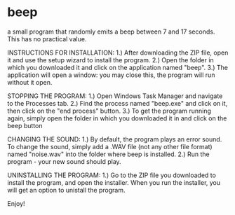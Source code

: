 # beep
a small program that randomly emits a beep between 7 and 17 seconds. This has no practical value.

INSTRUCTIONS FOR INSTALLATION:
1.) After downloading the ZIP file, open it and use the setup wizard to install the program.
2.) Open the folder in which you downloaded it and click on the application named "beep".
3.) The application will open a window: you may close this, the program will run without it open.

STOPPING THE PROGRAM:
1.) Open Windows Task Manager and navigate to the Processes tab.
2.) Find the process named "beep.exe" and click on it, then click on the "end process" button.
3.) To get the program running again, simply open the folder in which you downloaded it in and click on the beep button

CHANGING THE SOUND:
1.) By default, the program plays an error sound. To change the sound, simply add a .WAV file (not any other file format) named "noise.wav" into the folder where beep is installed.
2.) Run the program - your new sound should play.

UNINSTALLING THE PROGRAM:
1.) Go to the ZIP file you downloaded to install the program, and open the installer. When you run the installer, you will get an option to unistall the program.

Enjoy!
